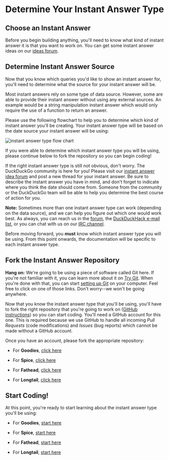 # Determine Your Instant Answer Type

## Choose an Instant Answer

Before you begin building anything, you'll need to know what kind of instant answer it is that you want to work on. You can get some instant answer ideas on our [ideas forum](https://dukgo.com/ideas).

## Determine Instant Answer Source

Now that you know which queries you'd like to show an instant answer for, you'll need to determine what the source for your instant answer will be.

Most instant answers rely on some type of data source. However, some are able to provide their instant answer without using any external sources. An example would be a string manipulation instant answer which would only require the use of a function to return an answer.

Please use the following flowchart to help you to determine which kind of instant answer you'll be creating. Your instant answer type will be based on the date source your instant answer will be using:

![instant answer type flow chart](https://raw.github.com/duckduckgo/duckduckgo-documentation/master/duckduckhack/assets/instant_answer_flowchart.png)

If you were able to determine which instant answer type you will be using, please continue below to fork the repository so you can begin coding!

If the right instant answer type is still not obvious, don't worry. The DuckDuckGo community is here for you! Please visit our [instant answer idea forum](https://dukgo.com/forum) and post a new thread for your instant answer. Be sure to describe the instant answer you have in mind, and don't forget to indicate where you think the date should come from. Someone from the community or the DuckDuckGo team will be able to help you determine the best course of action for you.

**Note:** Sometimes more than one instant answer type can work (depending on the data source), and we can help you figure out which one would work best. As always, you can reach us in the [forum](https://dukgo.com/forum), the [DuckDuckHack e-mail list](https://www.listbox.com/subscribe/?list_id=197814), or you can chat with us on our [IRC channel](http://webchat.freenode.net/?channels=duckduckgo).

Before moving forward, you **must** know which instant answer type you will be using. From this point onwards, the documentation will be specific to each instant answer type.

## Fork the Instant Answer Repository

**Hang on:** We're going to be using a piece of software called Git here. If you're not familiar with it, you can learn more about it on [Try Git](http://try.github.com/). When you're done with that, you can start [setting up Git](https://help.github.com/articles/set-up-git) on your computer. Feel free to click on one of those links. Don't worry--we won't be going anywhere.

Now that you know the instant answer type that you'll be using, you'll have to fork the right repository that you're going to work on ([GitHub instructions](http://help.github.com/fork-a-repo/)) so you can start coding. You'll need a GitHub account for this one. This is required because we use GitHub to handle all incoming *Pull Requests* (code modifications) and *Issues* (bug reports) which cannot be made without a GitHub account.

Once you have an account, please fork the appropriate repository:

- For **Goodies**, [click here](https://github.com/duckduckgo/zeroclickinfo-goodies/)

- For **Spice**, [click here](https://github.com/duckduckgo/zeroclickinfo-spice/)

- For **Fathead**, [click here](https://github.com/duckduckgo/zeroclickinfo-fathead/)

- For **Longtail**, [click here](https://github.com/duckduckgo/zeroclickinfo-longtail/)

## Start Coding!

At this point, you're ready to start learning about the instant answer type you'll be using:

- For **Goodies**, [start here](https://github.com/duckduckgo/duckduckgo-documentation/blob/master/duckduckhack/goodie/goodie_overview.md)

- For **Spice**, [start here](https://github.com/duckduckgo/duckduckgo-documentation/blob/master/duckduckhack/spice/spice_overview.md)

- For **Fathead**, [start here](https://github.com/duckduckgo/duckduckgo-documentation/blob/master/duckduckhack/fathead/fathead_overview.md)

- For **Longtail**, [start here](https://github.com/duckduckgo/duckduckgo-documentation/blob/master/duckduckhack/longtail/longtail_overview.md)
